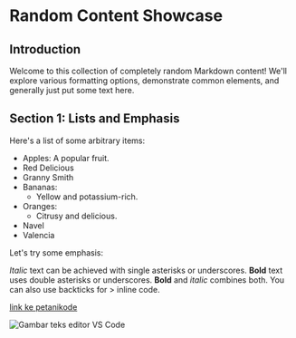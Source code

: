 # Random Content Showcase

## Introduction
Welcome to this collection of completely random Markdown content! We'll explore various formatting options, demonstrate common elements, and generally just put some text here.

## Section 1: Lists and Emphasis
Here's a list of some arbitrary items:
* Apples: A popular fruit.
* Red Delicious
* Granny Smith
* Bananas:
    * Yellow and potassium-rich.
* Oranges:
    * Citrusy and delicious.
* Navel
* Valencia

Let's try some emphasis:

*Italic* text can be achieved with single asterisks or underscores.
**Bold** text uses double asterisks or underscores.
**Bold** and *italic* combines both.
You can also use backticks for > inline code.

[link ke petanikode](https://www.petanikode.com/)

![Gambar teks editor VS Code](https://www.petanikode.com/img/markdown/markdown-vscode.png)